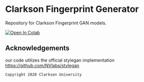 # Clarkson Fingerprint Generator

Repository for Clarkson Fingerprint GAN models.

[![Open In Colab](https://colab.research.google.com/assets/colab-badge.svg)](https://colab.research.google.com/github/keivanB/Clarkson_Finger_Gen/blob/main/Gen_Samples.ipynb)


## Acknowledgements

our code utilizes the official stylegan implementation https://github.com/NVlabs/stylegan


```sh
Copyright 2020 Clarkson University
```
